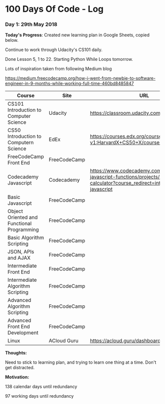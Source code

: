# 100 Days Of Code - Log

### Day 1: 29th May 2018

**Today's Progress**: Created new learning plan in Google Sheets, copied below. 

Continue to work through Udacity's CS101 daily. 

Done Lesson 5, 1 to 22. Starting Python While Loops tomorrow.

Lots of inspiration taken from following Medium blog

https://medium.freecodecamp.org/how-i-went-from-newbie-to-software-engineer-in-9-months-while-working-full-time-460bd8485847

|Course|Site|URL|
|---|---|---|
|CS101 Introduction to Computer Science |Udacity|https://classroom.udacity.com/courses/cs101
CS50 Introduction to Computern Science|	EdEx|	https://courses.edx.org/courses/course-v1:HarvardX+CS50+X/course/
FreeCodeCamp Front End|	FreeCodeCamp|	
Codecademy Javascript|	Codecademy|	https://www.codecademy.com/courses/learn-javascript-functions/projects/sleep-debt-calculator?course_redirect=introduction-to-javascript
Basic Javascript|	FreeCodeCamp	|
Object Oriented and Functional Programming|	FreeCodeCamp	|
Basic Algorithm Scripting	|FreeCodeCamp	|
JSON, APIs and AJAX|	FreeCodeCamp	|
Intermediate Front End|	FreeCodeCamp	|
Intermediate Algorithm Scripting	|FreeCodeCamp	|
Advanced Algorithm Scripting|	FreeCodeCamp	|
Advanced Front End Development|	FreeCodeCamp	|
Linux	|ACloud Guru|	https://acloud.guru/dashboard|


**Thoughts:** 

Need to stick to learning plan, and trying to learn one thing at a time. Don't get distracted.

**Motivation:** 

138 calendar days until redundancy

97 working days until redundancy
